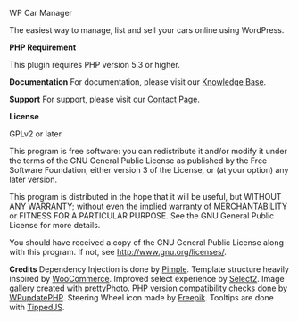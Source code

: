 WP Car Manager

The easiest way to manage, list and sell your cars online using WordPress.

**PHP Requirement**

This plugin requires PHP version 5.3 or higher.

**Documentation**
For documentation, please visit our [Knowledge Base](http://www.wpcarmanager.com/kb/).

**Support**
For support, please visit our [Contact Page](http://www.wpcarmanager.com/contact/).

**License**

GPLv2 or later.

This program is free software: you can redistribute it and/or modify
it under the terms of the GNU General Public License as published by
the Free Software Foundation, either version 3 of the License, or
(at your option) any later version.

This program is distributed in the hope that it will be useful,
but WITHOUT ANY WARRANTY; without even the implied warranty of
MERCHANTABILITY or FITNESS FOR A PARTICULAR PURPOSE.  See the
GNU General Public License for more details.

You should have received a copy of the GNU General Public License
along with this program.  If not, see <http://www.gnu.org/licenses/>.

**Credits**
Dependency Injection is done by [Pimple](https://github.com/silexphp/Pimple).
Template structure heavily inspired by [WooCommerce](https://github.com/woothemes/woocommerce).
Improved select experience by [Select2](https://github.com/select2/select2).
Image gallery created with [prettyPhoto](http://www.no-margin-for-errors.com/projects/prettyphoto-jquery-lightbox-clone/).
PHP version compatibility checks done by [WPupdatePHP](https://github.com/WPupdatePHP/wp-update-php).
Steering Wheel icon made by [Freepik](http://www.flaticon.com/authors/freepik).
Tooltips are done with [TippedJS](http://www.tippedjs.com/).